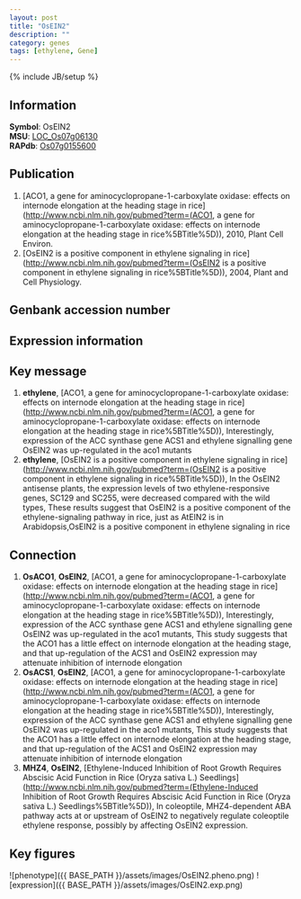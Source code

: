 ```yaml
---
layout: post
title: "OsEIN2"
description: ""
category: genes
tags: [ethylene, Gene]
---
```

{% include JB/setup %}

## Information
__Symbol__: OsEIN2  
__MSU__: [LOC_Os07g06130](http://rice.plantbiology.msu.edu/cgi-bin/ORF_infopage.cgi?orf=LOC_Os07g06130)  
__RAPdb__: [Os07g0155600](http://rapdb.dna.affrc.go.jp/viewer/gbrowse_details/irgsp1?name=Os07g0155600)  

## Publication
1. [ACO1, a gene for aminocyclopropane-1-carboxylate oxidase: effects on internode elongation at the heading stage in rice](http://www.ncbi.nlm.nih.gov/pubmed?term=(ACO1, a gene for aminocyclopropane-1-carboxylate oxidase: effects on internode elongation at the heading stage in rice%5BTitle%5D)), 2010, Plant Cell Environ.
2. [OsEIN2 is a positive component in ethylene signaling in rice](http://www.ncbi.nlm.nih.gov/pubmed?term=(OsEIN2 is a positive component in ethylene signaling in rice%5BTitle%5D)), 2004, Plant and Cell Physiology.

## Genbank accession number

## Expression information

## Key message
1. __ethylene__, [ACO1, a gene for aminocyclopropane-1-carboxylate oxidase: effects on internode elongation at the heading stage in rice](http://www.ncbi.nlm.nih.gov/pubmed?term=(ACO1, a gene for aminocyclopropane-1-carboxylate oxidase: effects on internode elongation at the heading stage in rice%5BTitle%5D)),  Interestingly, expression of the ACC synthase gene ACS1 and ethylene signalling gene OsEIN2 was up-regulated in the aco1 mutants
2. __ethylene__, [OsEIN2 is a positive component in ethylene signaling in rice](http://www.ncbi.nlm.nih.gov/pubmed?term=(OsEIN2 is a positive component in ethylene signaling in rice%5BTitle%5D)),  In the OsEIN2 antisense plants, the expression levels of two ethylene-responsive genes, SC129 and SC255, were decreased compared with the wild types, These results suggest that OsEIN2 is a positive component of the ethylene-signaling pathway in rice, just as AtEIN2 is in Arabidopsis,OsEIN2 is a positive component in ethylene signaling in rice

## Connection
1. __OsACO1__, __OsEIN2__, [ACO1, a gene for aminocyclopropane-1-carboxylate oxidase: effects on internode elongation at the heading stage in rice](http://www.ncbi.nlm.nih.gov/pubmed?term=(ACO1, a gene for aminocyclopropane-1-carboxylate oxidase: effects on internode elongation at the heading stage in rice%5BTitle%5D)),  Interestingly, expression of the ACC synthase gene ACS1 and ethylene signalling gene OsEIN2 was up-regulated in the aco1 mutants, This study suggests that the ACO1 has a little effect on internode elongation at the heading stage, and that up-regulation of the ACS1 and OsEIN2 expression may attenuate inhibition of internode elongation
2. __OsACS1__, __OsEIN2__, [ACO1, a gene for aminocyclopropane-1-carboxylate oxidase: effects on internode elongation at the heading stage in rice](http://www.ncbi.nlm.nih.gov/pubmed?term=(ACO1, a gene for aminocyclopropane-1-carboxylate oxidase: effects on internode elongation at the heading stage in rice%5BTitle%5D)),  Interestingly, expression of the ACC synthase gene ACS1 and ethylene signalling gene OsEIN2 was up-regulated in the aco1 mutants, This study suggests that the ACO1 has a little effect on internode elongation at the heading stage, and that up-regulation of the ACS1 and OsEIN2 expression may attenuate inhibition of internode elongation
3. __MHZ4__, __OsEIN2__, [Ethylene-Induced Inhibition of Root Growth Requires Abscisic Acid Function in Rice (Oryza sativa L.) Seedlings](http://www.ncbi.nlm.nih.gov/pubmed?term=(Ethylene-Induced Inhibition of Root Growth Requires Abscisic Acid Function in Rice (Oryza sativa L.) Seedlings%5BTitle%5D)), In coleoptile, MHZ4-dependent ABA pathway acts at or upstream of OsEIN2 to negatively regulate coleoptile ethylene response, possibly by affecting OsEIN2 expression.

## Key figures
![phenotype]({{ BASE_PATH }}/assets/images/OsEIN2.pheno.png)
![expression]({{ BASE_PATH }}/assets/images/OsEIN2.exp.png)



